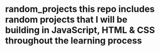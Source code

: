 # random_projects this repo includes random projects that I will be building in JavaScript, HTML & CSS throughout the learning process 

